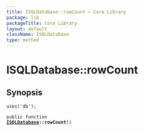 ```yaml
---
title: ISQLDatabase::rowCount — Core Library
package: lib
packageTitle: Core Library
layout: default
className: ISQLDatabase
type: method
---
```


# ISQLDatabase::rowCount

## Synopsis

<code>uses('db');</code>

<code>public function <b><a href="ISQLDatabase">ISQLDatabase</a>::rowCount</b>()</code>

